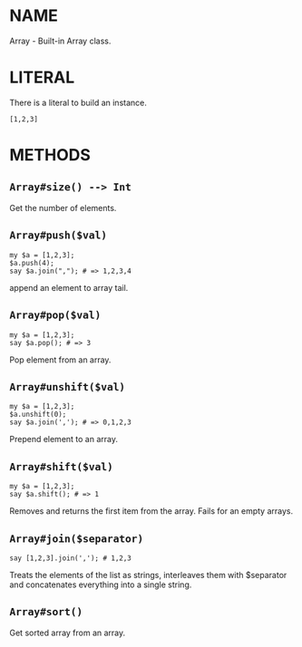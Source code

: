 # NAME

Array - Built-in Array class.

# LITERAL

There is a literal to build an instance.

    [1,2,3]

# METHODS

## `Array#size() --> Int`

Get the number of elements.

## `Array#push($val)`

    my $a = [1,2,3];
    $a.push(4);
    say $a.join(","); # => 1,2,3,4

append an element to array tail.

## `Array#pop($val)`

    my $a = [1,2,3];
    say $a.pop(); # => 3

Pop element from an array.

## `Array#unshift($val)`

    my $a = [1,2,3];
    $a.unshift(0);
    say $a.join(','); # => 0,1,2,3

Prepend element to an array.

## `Array#shift($val)`

    my $a = [1,2,3];
    say $a.shift(); # => 1

Removes and returns the first item from the array. Fails for an empty arrays.

## `Array#join($separator)`

    say [1,2,3].join(','); # 1,2,3

Treats the elements of the list as strings, interleaves them with $separator and concatenates everything into a single string.

## `Array#sort()`

Get sorted array from an array.

